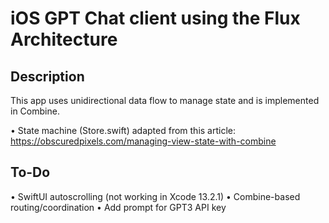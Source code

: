 # iOS GPT Chat client using the Flux Architecture

## Description

This app uses unidirectional data flow to manage state and is implemented in Combine.

• State machine (Store.swift) adapted from this article: https://obscuredpixels.com/managing-view-state-with-combine

## To-Do

• SwiftUI autoscrolling (not working in Xcode 13.2.1)
• Combine-based routing/coordination
• Add prompt for GPT3 API key 

